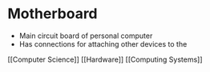 # Motherboard

- Main circuit board of personal computer
- Has connections for attaching other devices to the

[[Computer Science]] [[Hardware]] [[Computing Systems]]

